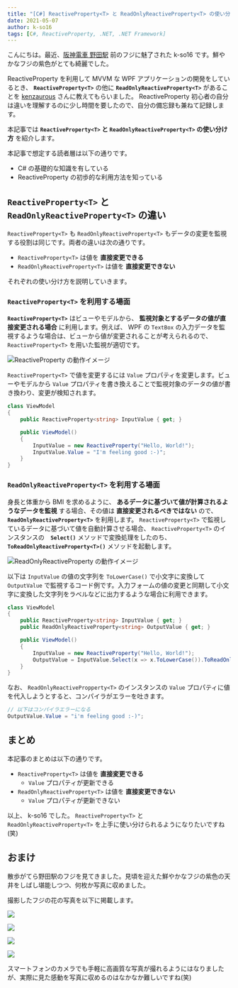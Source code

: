 ```yaml
---
title: "[C#] ReactiveProperty<T> と ReadOnlyReactiveProperty<T> の使い分け"
date: 2021-05-07
author: k-so16
tags: [C#, ReactiveProperty, .NET, .NET Framework]
---
```


こんにちは。最近、[阪神電車 野田駅](https://rail.hanshin.co.jp/station/noda.html) 前のフジに魅了された k-so16 です。鮮やかなフジの紫色がとても綺麗でした。

ReactiveProperty を利用して MVVM な WPF アプリケーションの開発をしているとき、 **`ReactiveProperty<T>`** の他に **`ReadOnlyReactiveProperty<T>`** があることを [kenzaurous](https://github.com/kenzauros) さんに教えてもらいました。 ReactiveProperty 初心者の自分は違いを理解するのに少し時間を要したので、自分の備忘録も兼ねて記録します。

本記事では **`ReactiveProperty<T>` と `ReadOnlyReactiveProperty<T>` の使い分け方** を紹介します。

本記事で想定する読者層は以下の通りです。

- C# の基礎的な知識を有している
- ReactiveProperty の初歩的な利用方法を知っている

## `ReactiveProperty<T>` と `ReadOnlyReactiveProperty<T>` の違い

`ReactiveProperty<T>` も `ReadOnlyReactiveProperty<T>` もデータの変更を監視する役割は同じです。両者の違いは次の通りです。

- `ReactiveProperty<T>` は値を **直接変更できる**
- `ReadOnlyReactiveProperty<T>` は値を **直接変更できない**

それぞれの使い分け方を説明していきます。

### `ReactiveProperty<T>` を利用する場面

**`ReactiveProperty<T>`** はビューやモデルから、 **監視対象とするデータの値が直接変更される場合** に利用します。例えば、 WPF の `TextBox` の入力データを監視するような場合は、ビューから値が変更されることが考えられるので、 `ReactiveProperty<T>` を用いた監視が適切です。

![ReactiveProperty<T> の動作イメージ](images/difference-between-reactiveproperty-and-ireadonlyreactiveproperty-1.png "ReactiveProperty<T> の動作イメージ")

`ReactiveProperty<T>` で値を変更するには `Value` プロパティを変更します。ビューやモデルから `Value` プロパティを書き換えることで監視対象のデータの値が書き換わり、変更が検知されます。

```cs
class ViewModel
{
    public ReactiveProperty<string> InputValue { get; }

    public ViewModel()
    {
        InputValue = new ReactiveProperty("Hello, World!");
        InputValue.Value = "I'm feeling good :-)";
    }
}
```

### `ReadOnlyReactiveProperty<T>` を利用する場面

身長と体重から BMI を求めるように、 **あるデータに基づいて値が計算されるようなデータを監視** する場合、その値は **直接変更されるべきではない** ので、 **`ReadOnlyReactiveProperty<T>`** を利用します。 `ReactiveProperty<T>` で監視しているデータに基づいて値を自動計算させる場合、 `ReactiveProperty<T>` のインスタンスの　**`Select()`** メソッドで変換処理をしたのち、 **`ToReadOnlyReactiveProperty<T>()`** メソッドを起動します。

![ReadOnlyReactiveProperty<T> の動作イメージ](images/difference-between-reactiveproperty-and-ireadonlyreactiveproperty-2.png "ReadOnlyReactiveProperty<T> の動作イメージ")

以下は `InputValue` の値の文字列を `ToLowerCase()` で小文字に変換して `OutputValue` で監視するコード例です。入力フォームの値の変更と同期して小文字に変換した文字列をラベルなどに出力するような場合に利用できます。

```cs
class ViewModel
{
    public ReactiveProperty<string> InputValue { get; }
    public ReadOnlyReactiveProperty<string> OutputValue { get; }

    public ViewModel()
    {
        InputValue = new ReactiveProperty("Hello, World!");
        OutputValue = InputValue.Select(x => x.ToLowerCase()).ToReadOnlyReactiveProperty();
    }
}
```

なお、 `ReadOnlyReactivePropperty<T>` のインスタンスの `Value` プロパティに値を代入しようとすると、コンパイラがエラーを吐きます。

```cs
// 以下はコンパイラエラーになる
OutputValue.Value = "i'm feeling good :-)";
```

## まとめ

本記事のまとめは以下の通りです。

- `ReactiveProperty<T>` は値を **直接変更できる**
    - `Value` プロパティが更新できる
- `ReadOnlyReactiveProperty<T>` は値を **直接変更できない**
    - `Value` プロパティが更新できない

以上、 k-so16 でした。 `ReactiveProperty<T>` と `ReadOnlyReactiveProperty<T>` を上手に使い分けられるようになりたいですね(笑)

## おまけ

散歩がてら野田駅のフジを見てきました。見頃を迎えた鮮やかなフジの紫色の天井をしばし堪能しつつ、何枚か写真に収めました。

撮影したフジの花の写真を以下に掲載します。

![](images/difference-between-reactiveproperty-and-ireadonlyreactiveproperty-3.jpg)

![](images/difference-between-reactiveproperty-and-ireadonlyreactiveproperty-4.jpg)

![](images/difference-between-reactiveproperty-and-ireadonlyreactiveproperty-5.jpg)

![](images/difference-between-reactiveproperty-and-ireadonlyreactiveproperty-6.jpg)

スマートフォンのカメラでも手軽に高画質な写真が撮れるようにはなりましたが、実際に見た感動を写真に収めるのはなかなか難しいですね(笑)